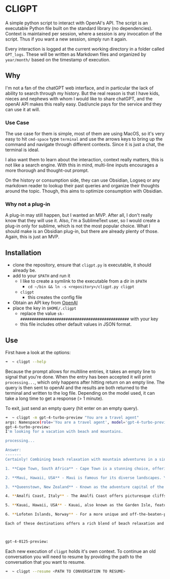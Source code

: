 # CLIGPT

A simple python script to interact with OpenAI's API. The script is an executable Python file built on the standard library (no dependencies). Context is maintained per session, where a session is any invocation of the script. Thus if you want a new session, simply run it again. 

Every interaction is logged at the current working directory in a folder called `GPT_logs`. These will be written as Markdown files and organized by `year/month/` based on the timestamp of execution.

## Why

I'm not a fan of the chatGPT web interface, and in particular the lack of ability to search through my history. But the real reason is that I have kids, nieces and nephews with whom I would like to share chatGPT, and the openAI API makes this really easy. Dad/uncle pays for the service and they can use it at will.

### Use Case

The use case for them is simple, most of them are using MacOS, so it's very easy to hit `cmd-space` type `terminal` and use the arrows keys to bring up the command and navigate through different contexts. Since it is just a chat, the terminal is ideal.

I also want them to learn about the interaction, context really matters, this is not like a search engine. With this in mind, multi-line inputs encourages a more thorough and thought-out prompt.

On the history or consumption side, they can use Obsidian, Logseq or any markdown reader to lookup their past queries and organize their thoughts around the topic. Though, this aims to optimize consumption with Obsidian.

### Why not a plug-in

A plug-in may still happen, but I wanted an MVP. After all, I don't really know that they will use it. Also, I'm a SublimeText user, so I would create a plug-in only for sublime, which is not the most popular choice. What I should make is an Obsidian plug-in, but there are already plenty of those. Again, this is just an MVP.

## Installation

- clone the repository, ensure that `cligpt.py` is executable, it should already be.
- add to your `$PATH` and run it
  - I like to create a symlink to the executable from a dir in `$PATH`
    -  `cd ~/bin && ln -s <repository>/cligpt.py cligpt`
  - `cligpt`
    - this creates the config file
- Obtain an API key from [OpenAI](https://platform.openai.com/api-keys)
- place the key in `$HOME/.cligpt`
  - replace the value `sk-################################################` with your key
  - this file includes other default values in JSON format.

## Use

First have a look at the options:

```sh
➜  ~ cligpt --help
```

Because the prompt allows for multiline entries, it takes an empty line to signal that you're done. When the entry has been accepted it will print `processing...`, which only happens after hitting return on an empty line. The query is then sent to openAI and the results are both returned to the terminal and written to the log file. Depending on the model used, it can take a long time to get a response (> 1 minute).

To exit, just send an empty query (hit enter on an empty query).

```sh
➜  ~ cligpt -m gpt-4-turbo-preview "You are a travel agent"
args: Namespace(role='You are a travel agent', model='gpt-4-turbo-preview')
gpt-4-turbo-preview:
I'm looking for a vacation with beach and mountains.

processing...

Answer:
-------
Certainly! Combining beach relaxation with mountain adventures in a single trip can offer you the best of both worlds. Here are a few destinations that beautifully blend sandy shores with majestic mountains, providing an array of activities and breathtaking scenery:

1. **Cape Town, South Africa** - Cape Town is a stunning choice, offering beautiful beaches such as Camps Bay and Clifton Beach, with the iconic Table Mountain as its backdrop. You can enjoy the vibrant city life, hike or take a cable car up Table Mountain, and even explore the Cape Winelands, which are a short drive away.

2. **Maui, Hawaii, USA** - Maui is famous for its diverse landscapes. You can relax on the beautiful beaches of Kaanapali or Wailea, drive the scenic Road to Hana to explore the lush mountainsides, or hike in the Haleakalā National Park, which offers an astonishing volcanic crater at its summit.

3. **Queenstown, New Zealand** - Known as the adventure capital of the world, Queenstown is perfect for those who crave adventure amidst natural beauty. It's nestled on the shores of Lake Wakatipu, with the Remarkables mountain range providing a stunning backdrop. You can enjoy bungee jumping, skydiving, and a multitude of water activities on the lake.

4. **Amalfi Coast, Italy** - The Amalfi Coast offers picturesque cliffs adorned with colorful villages overlooking the Tyrrhenian Sea. Enjoy the beautiful beaches, hike the Path of the Gods for spectacular views, and savor the delicious Italian cuisine and limoncello.

5. **Kauai, Hawaii, USA** - Kauai, also known as the Garden Isle, features dramatic mountains and pristine beaches. The Na Pali Coast offers some of the most breathtaking hiking trails and coastline views, while beaches like Poipu Beach are perfect for relaxation and snorkeling.

6. **Lofoten Islands, Norway** - For a more unique and off-the-beaten-path experience, the Lofoten Islands offer stunning Arctic beaches and rugged mountain landscapes. You can enjoy midnight sun in the summer or the Northern Lights in the winter, alongside activities like hiking, fishing, and kayaking.

Each of these destinations offers a rich blend of beach relaxation and mountain adventures, along with unique cultural experiences. Depending on your preferences for climate, travel distance, and specific interests, any of these locations could provide an unforgettable vacation. When planning, consider the time of year and local weather patterns to make the most of your trip.



gpt-4-0125-preview:

```

Each new execution of `cligpt` holds it's own context. To continue an old conversation you will need to resume by providing the path to the conversation that you want to resume.

```sh
➜  ~ cligpt --resume <PATH TO CONVERSATION TO RESUME>
```
